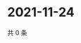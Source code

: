 # 2021-11-24

共 0 条

<!-- BEGIN WEIBO -->
<!-- 最后更新时间 Wed Nov 24 2021 19:11:39 GMT+0800 (China Standard Time) -->

<!-- END WEIBO -->
